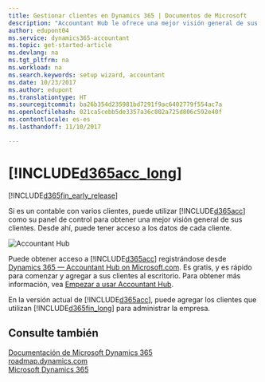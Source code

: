 ```yaml
---
title: Gestionar clientes en Dynamics 365 | Documentos de Microsoft
description: "Accountant Hub le ofrece una mejor visión general de sus clientes para que pueda cambiar fácilmente de cliente a cliente."
author: edupont04
ms.service: dynamics365-accountant
ms.topic: get-started-article
ms.devlang: na
ms.tgt_pltfrm: na
ms.workload: na
ms.search.keywords: setup wizard, accountant
ms.date: 10/23/2017
ms.author: edupont
ms.translationtype: HT
ms.sourcegitcommit: ba26b354d235981bd7291f9ac6402779f554ac7a
ms.openlocfilehash: 021ca5cebb5de3357a36c802a725d806c592e40f
ms.contentlocale: es-es
ms.lasthandoff: 11/10/2017

---
```

# <a name="welcome-to-included365acclongincludesd365acclongmdmd"></a>[!INCLUDE[d365acc_long](includes/d365acc_long_md.md)]
[!INCLUDE[d365fin_early_release](includes/d365fin_early_release.md.md)]

Si es un contable con varios clientes, puede utilizar [!INCLUDE[d365acc](includes/d365acc_md.md)] como su panel de control para obtener una mejor visión general de sus clientes. Desde ahí, puede tener acceso a los datos de cada cliente.  

![Accountant Hub](./media/accountant-get-started/accountant-dashboard.png)

Puede obtener acceso a [!INCLUDE[d365acc](includes/d365acc_md.md)] registrándose desde [Dynamics 365 — Accountant Hub on Microsoft.com](https://www.microsoft.com/en-us/dynamics365/financial-insights-for-accountants). Es gratis, y es rápido para comenzar y agregar a sus clientes al escritorio. Para obtener más información, vea [Empezar a usar Accountant Hub](get-started.md).  

En la versión actual de [!INCLUDE[d365acc](includes/d365acc_md.md)], puede agregar los clientes que utilizan [!INCLUDE[d365fin_long](includes/d365fin_long_md.md)] para administrar la empresa.  

## <a name="see-also"></a>Consulte también
[Documentación de Microsoft Dynamics 365](https://docs.microsoft.com/en-us/dynamics365/#pivot=solutions&panel=solutions_financials)  
[roadmap.dynamics.com](https://roadmap.dynamics.com/#edition=1#application=a56e2c12-2a92-e611-80dc-c4346bac0910#status=3a708a86-ae97-e611-80df-c4346baceb68)  
[Microsoft Dynamics 365](https://go.microsoft.com/fwlink/?linkid=828707)  

